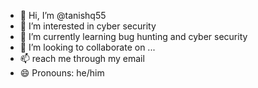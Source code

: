 - 👋 Hi, I’m @tanishq55
- 👀 I’m interested in cyber security 
- 🌱 I’m currently learning bug hunting and cyber security 
- 💞️ I’m looking to collaborate on ...
- 📫  reach me through my email 
- 😄 Pronouns: he/him
<!---
tanishq55/tanishq55 is a ✨ special ✨ repository because its `README.md` (this file) appears on your GitHub profile.
You can click the Preview link to take a look at your changes.
--->
